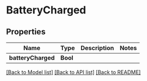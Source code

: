 # BatteryCharged

## Properties
Name | Type | Description | Notes
------------ | ------------- | ------------- | -------------
**batteryCharged** | **Bool** |  | 

[[Back to Model list]](../README.md#documentation-for-models) [[Back to API list]](../README.md#documentation-for-api-endpoints) [[Back to README]](../README.md)


